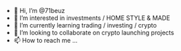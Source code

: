 - 👋 Hi, I’m @71beuz
- 👀 I’m interested in investments / HOME STYLE & MADE
- 🌱 I’m currently learning trading / investing / crypto
- 💞️ I’m looking to collaborate on crypto launching projects
- 📫 How to reach me ...

<!---
71beuz/71beuz is a ✨ special ✨ repository because its `README.md` (this file) appears on your GitHub profile.
You can click the Preview link to take a look at your changes.
--->
